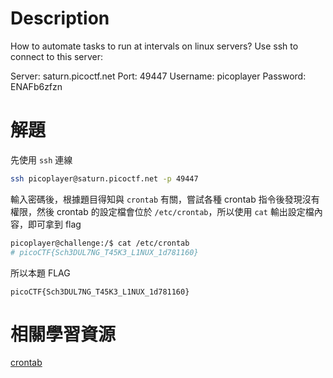 # Description
How to automate tasks to run at intervals on linux servers? Use ssh to connect to this server:

Server: saturn.picoctf.net
Port: 49447
Username: picoplayer 
Password: ENAFb6zfzn

# 解題
先使用 `ssh` 連線
```bash
ssh picoplayer@saturn.picoctf.net -p 49447
```
輸入密碼後，根據題目得知與 `crontab` 有關，嘗試各種 crontab 指令後發現沒有權限，然後 crontab 的設定檔會位於 `/etc/crontab`，所以使用 `cat` 輸出設定檔內容，即可拿到 flag
```bash
picoplayer@challenge:/$ cat /etc/crontab
# picoCTF{Sch3DUL7NG_T45K3_L1NUX_1d781160}
```



<!-- flag -->
所以本題 FLAG 
```text
picoCTF{Sch3DUL7NG_T45K3_L1NUX_1d781160}
```

# 相關學習資源
[crontab](../Info/crontab.md)
